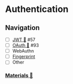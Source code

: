 # Authentication

## Navigation

- [ ] [JWT 📂](./jwt/readme.md) #57
- [ ] [OAuth 📂](./oauth/readme.md) #93
- [ ] WebAuthn
- [ ] [Fingerprint](https://fingerprint.com/)
- [ ] Other

### [Materials 📂](./materials.md)
